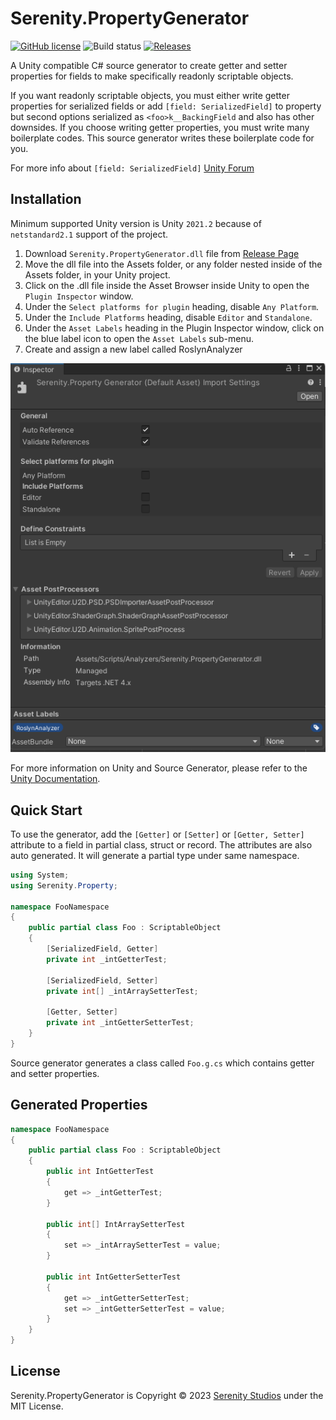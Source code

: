 # Serenity.PropertyGenerator
[![GitHub license](https://img.shields.io/badge/license-MIT-blue.svg)](https://raw.githubusercontent.com/serenitystudio/Serenity.PropertyGenerator/master/LICENSE)
![Build status](https://github.com/serenitystudio/Serenity.PropertyGenerator/actions/workflows/build-release.yml/badge.svg)
[![Releases](https://img.shields.io/github/release/serenitystudio/Serenity.PropertyGenerator.svg)](https://github.com/serenitystudio/Serenity.PropertyGenerator/releases)

A Unity compatible C# source generator to create getter and setter properties for fields to make specifically readonly scriptable objects. 

If you want readonly scriptable objects, you must either write getter properties for serialized fields or add `[field: SerializedField]` to property but second options serialized as `<foo>k__BackingField` and also has other downsides. If you choose writing getter properties, you must write many boilerplate codes. This source generator writes these boilerplate code for you.

For more info about `[field: SerializedField]` [Unity Forum](https://forum.unity.com/threads/c-7-3-field-serializefield-support.573988/)

## Installation
Minimum supported Unity version is Unity `2021.2` because of `netstandard2.1` support of the project.

1. Download `Serenity.PropertyGenerator.dll` file from [Release Page](https://github.com/serenitystudio/Serenity.PropertyGenerator/releases)
2. Move the dll file into the Assets folder, or any folder nested inside of the Assets folder, in your Unity project.
3. Click on the .dll file inside the Asset Browser inside Unity to open the `Plugin Inspector` window.
4. Under the `Select platforms for plugin` heading, disable `Any Platform`. 
5. Under the `Include Platforms` heading, disable `Editor` and `Standalone`.
6. Under the `Asset Labels` heading in the Plugin Inspector window, click on the blue label icon to open the `Asset Labels` sub-menu.
7. Create and assign a new label called RoslynAnalyzer

![image](screenshots/UnityInspectorExample.png)

For more information on Unity and Source Generator, please refer to the [Unity Documentation](https://docs.unity3d.com/Manual/roslyn-analyzers.html).

## Quick Start
To use the generator, add the `[Getter]` or `[Setter]` or `[Getter, Setter]` attribute to a field in partial class, struct or record. The attributes are also auto generated. It will generate a partial type under same namespace.

```csharp
using System;
using Serenity.Property;

namespace FooNamespace
{
    public partial class Foo : ScriptableObject
    {
        [SerializedField, Getter]
        private int _intGetterTest;

        [SerializedField, Setter]
        private int[] _intArraySetterTest;

        [Getter, Setter]
        private int _intGetterSetterTest;
    }
}
```

Source generator generates a class called `Foo.g.cs` which contains getter and setter properties. 

## Generated Properties

```csharp
namespace FooNamespace
{
    public partial class Foo : ScriptableObject
    {
        public int IntGetterTest
        {
            get => _intGetterTest;
        }

        public int[] IntArraySetterTest
        {
            set => _intArraySetterTest = value;
        }

        public int IntGetterSetterTest
        {
            get => _intGetterSetterTest;
            set => _intGetterSetterTest = value;
        }
    }
}
```

## License

Serenity.PropertyGenerator is Copyright © 2023 [Serenity Studios](https://github.com/serenitystudio) under the MIT License.